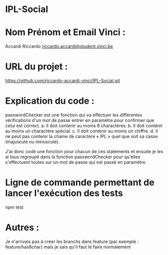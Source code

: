 # IPL-Social

# Nom Prénom et Email Vinci : 
Accardi Riccardo riccardo.accardi@student.vinci.be

# URL du projet : 
https://github.com/riccardo-accardi-vinci/IPL-Social.git

# Explication du code :
passwordChecker est une fonction qui va effectuer les différentes vérifications d'un mot de passe entrer en paramètre pour confirmer que celui est correct.
a.	Il doit contenir au moins 8 charactères.
b.	Il doit contenir au moins un charactère spécial.
c.	Il doit contenir au moins un chiffre.
d.	Il ne peut pas contenir la chaine de caractère « IPL » quel que soit sa casse (majuscule ou minuscule).

J'ai donc codé une fonction pour chacun de ces statements et ensuite je les ai tous regroupé dans la fonction passwordChecker pour qu'elles s'effectuent toutes sur un mot de passe qui est passé en paramètre.

# Ligne de commande permettant de lancer l'exécution des tests
npm test

# Autres :
Je n'arrivais pas à créer les branchs dans feature (par exemple : feature/has8char) mais je sais qu'il faut le faire normalement
